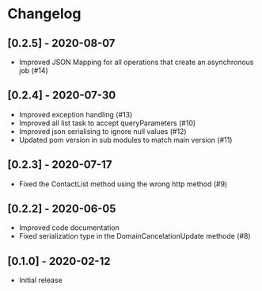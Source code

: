 # Changelog

## [0.2.5] - 2020-08-07

* Improved JSON Mapping for all operations that create an asynchronous job (#14)

## [0.2.4] - 2020-07-30

* Improved exception handling (#13)
* Improved all list task to accept queryParameters (#10)
* Improved json serialising to ignore null values (#12)
* Updated pom version in sub modules to match main version (#11)

## [0.2.3] - 2020-07-17

* Fixed the ContactList method using the wrong http method (#9)

## [0.2.2] - 2020-06-05

* Improved code documentation
* Fixed serialization type in the DomainCancelationUpdate methode (#8)

## [0.1.0] - 2020-02-12

* Initial release
